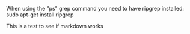 When using the "<leader>ps" grep command you need to have ripgrep installed:
    sudo apt-get install ripgrep

This is a test to see if markdown works 

